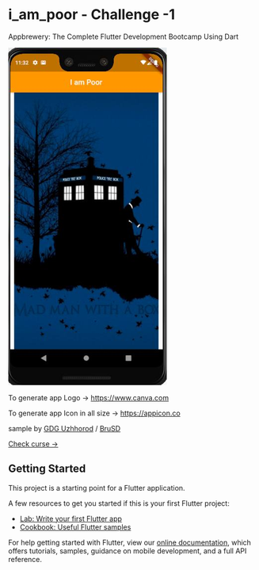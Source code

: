 # i_am_poor - Challenge -1

Appbrewery: The Complete Flutter Development Bootcamp Using Dart

![Appbrewery: The Complete Flutter Development Bootcamp Using Dart](https://github.com/GDG-Uzhhorod/Appbrewery-Challenge-1-Flutter-I-am-poor/blob/master/app.jpg)

To generate app Logo  -> https://www.canva.com

To generate app Icon in all size -> https://appicon.co



sample by [GDG Uzhhorod](https://github.com/GDG-Ukraine) / [BruSD](https://github.com/BruSD)

[Check curse ->](https://www.appbrewery.co/courses/548873/)

## Getting Started

This project is a starting point for a Flutter application.

A few resources to get you started if this is your first Flutter project:

- [Lab: Write your first Flutter app](https://flutter.dev/docs/get-started/codelab)
- [Cookbook: Useful Flutter samples](https://flutter.dev/docs/cookbook)

For help getting started with Flutter, view our
[online documentation](https://flutter.dev/docs), which offers tutorials,
samples, guidance on mobile development, and a full API reference.
